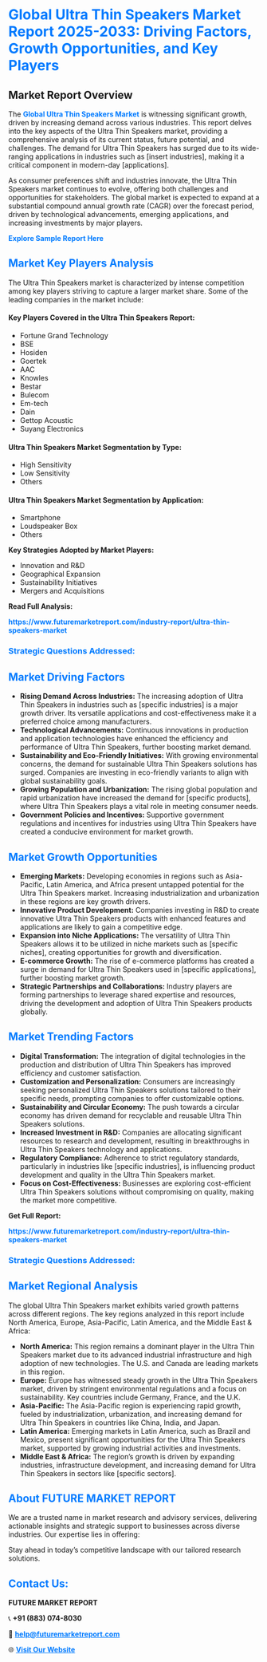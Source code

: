 <h1 style="color: #007BFF;">Global Ultra Thin Speakers Market Report 2025-2033: Driving Factors, Growth Opportunities, and Key Players</h1>

<section id="overview">
<h2>Market Report Overview</h2>
<p>The <a href="https://www.futuremarketreport.com/industry-report/ultra-thin-speakers-market" style="color: #007BFF; text-decoration: none;"><strong>Global Ultra Thin Speakers Market</strong></a> is witnessing significant growth, driven by increasing demand across various industries. This report delves into the key aspects of the Ultra Thin Speakers market, providing a comprehensive analysis of its current status, future potential, and challenges. The demand for Ultra Thin Speakers has surged due to its wide-ranging applications in industries such as [insert industries], making it a critical component in modern-day [applications].</p>
<p>As consumer preferences shift and industries innovate, the Ultra Thin Speakers market continues to evolve, offering both challenges and opportunities for stakeholders. The global market is expected to expand at a substantial compound annual growth rate (CAGR) over the forecast period, driven by technological advancements, emerging applications, and increasing investments by major players.</p>
</section>

<section id="overview">
<p><a href="https://www.futuremarketreport.com/request-sample/reportId=115612" style="color: #007BFF; text-decoration: none;"><strong>Explore Sample Report Here</strong></a></p>
</section>

<section id="key-players">
<h2 style="color: #007BFF;">Market Key Players Analysis</h2>
<p>The Ultra Thin Speakers market is characterized by intense competition among key players striving to capture a larger market share. Some of the leading companies in the market include:</p>
<h4>Key Players Covered in the Ultra Thin Speakers Report:</h4>
<ul><li>Fortune Grand Technology</li><li>BSE</li><li>Hosiden</li><li>Goertek</li><li>AAC</li><li>Knowles</li><li>Bestar</li><li>Bulecom</li><li>Em-tech</li><li>Dain</li><li>Gettop Acoustic</li><li>Suyang Electronics</li></ul>
<h4>Ultra Thin Speakers Market Segmentation by Type:</h4>
<ul><li>High Sensitivity</li><li>Low Sensitivity</li><li>Others</li></ul>

<h4>Ultra Thin Speakers Market Segmentation by Application:</h4>
<ul><li>Smartphone</li><li>Loudspeaker Box</li><li>Others</li></ul>
<p><strong>Key Strategies Adopted by Market Players:</strong></p>
<ul>
<li>Innovation and R&D</li>
<li>Geographical Expansion</li>
<li>Sustainability Initiatives</li>
<li>Mergers and Acquisitions</li>
</ul>
</section>

<section>
<p><strong>Read Full Analysis: </strong></p><a href="https://www.futuremarketreport.com/industry-report/ultra-thin-speakers-market" style="color: #007BFF; text-decoration: none;"><strong>https://www.futuremarketreport.com/industry-report/ultra-thin-speakers-market</strong></a>
<h3 style="color: #007BFF;">Strategic Questions Addressed:</h3>
</section>

<section id="driving-factors">
<h2 style="color: #007BFF;">Market Driving Factors</h2>
<ul>
<li><strong>Rising Demand Across Industries:</strong> The increasing adoption of Ultra Thin Speakers in industries such as [specific industries] is a major growth driver. Its versatile applications and cost-effectiveness make it a preferred choice among manufacturers.</li>
<li><strong>Technological Advancements:</strong> Continuous innovations in production and application technologies have enhanced the efficiency and performance of Ultra Thin Speakers, further boosting market demand.</li>
<li><strong>Sustainability and Eco-Friendly Initiatives:</strong> With growing environmental concerns, the demand for sustainable Ultra Thin Speakers solutions has surged. Companies are investing in eco-friendly variants to align with global sustainability goals.</li>
<li><strong>Growing Population and Urbanization:</strong> The rising global population and rapid urbanization have increased the demand for [specific products], where Ultra Thin Speakers plays a vital role in meeting consumer needs.</li>
<li><strong>Government Policies and Incentives:</strong> Supportive government regulations and incentives for industries using Ultra Thin Speakers have created a conducive environment for market growth.</li>
</ul>
</section>

<section id="growth-opportunities">
<h2 style="color: #007BFF;">Market Growth Opportunities</h2>
<ul>
<li><strong>Emerging Markets:</strong> Developing economies in regions such as Asia-Pacific, Latin America, and Africa present untapped potential for the Ultra Thin Speakers market. Increasing industrialization and urbanization in these regions are key growth drivers.</li>
<li><strong>Innovative Product Development:</strong> Companies investing in R&D to create innovative Ultra Thin Speakers products with enhanced features and applications are likely to gain a competitive edge.</li>
<li><strong>Expansion into Niche Applications:</strong> The versatility of Ultra Thin Speakers allows it to be utilized in niche markets such as [specific niches], creating opportunities for growth and diversification.</li>
<li><strong>E-commerce Growth:</strong> The rise of e-commerce platforms has created a surge in demand for Ultra Thin Speakers used in [specific applications], further boosting market growth.</li>
<li><strong>Strategic Partnerships and Collaborations:</strong> Industry players are forming partnerships to leverage shared expertise and resources, driving the development and adoption of Ultra Thin Speakers products globally.</li>
</ul>
</section>

<section id="trending-factors">
<h2 style="color: #007BFF;">Market Trending Factors</h2>
<ul>
<li><strong>Digital Transformation:</strong> The integration of digital technologies in the production and distribution of Ultra Thin Speakers has improved efficiency and customer satisfaction.</li>
<li><strong>Customization and Personalization:</strong> Consumers are increasingly seeking personalized Ultra Thin Speakers solutions tailored to their specific needs, prompting companies to offer customizable options.</li>
<li><strong>Sustainability and Circular Economy:</strong> The push towards a circular economy has driven demand for recyclable and reusable Ultra Thin Speakers solutions.</li>
<li><strong>Increased Investment in R&D:</strong> Companies are allocating significant resources to research and development, resulting in breakthroughs in Ultra Thin Speakers technology and applications.</li>
<li><strong>Regulatory Compliance:</strong> Adherence to strict regulatory standards, particularly in industries like [specific industries], is influencing product development and quality in the Ultra Thin Speakers market.</li>
<li><strong>Focus on Cost-Effectiveness:</strong> Businesses are exploring cost-efficient Ultra Thin Speakers solutions without compromising on quality, making the market more competitive.</li>
</ul>
</section>

<section>
<p><strong>Get Full Report: </strong></p><a href="https://www.futuremarketreport.com/industry-report/ultra-thin-speakers-market" style="color: #007BFF; text-decoration: none;"><strong>https://www.futuremarketreport.com/industry-report/ultra-thin-speakers-market</strong></a>
<h3 style="color: #007BFF;">Strategic Questions Addressed:</h3>
</section>


<section id="regional-analysis">
<h2 style="color: #007BFF;">Market Regional Analysis</h2>
<p>The global Ultra Thin Speakers market exhibits varied growth patterns across different regions. The key regions analyzed in this report include North America, Europe, Asia-Pacific, Latin America, and the Middle East & Africa:</p>
<ul>
<li><strong>North America:</strong> This region remains a dominant player in the Ultra Thin Speakers market due to its advanced industrial infrastructure and high adoption of new technologies. The U.S. and Canada are leading markets in this region.</li>
<li><strong>Europe:</strong> Europe has witnessed steady growth in the Ultra Thin Speakers market, driven by stringent environmental regulations and a focus on sustainability. Key countries include Germany, France, and the U.K.</li>
<li><strong>Asia-Pacific:</strong> The Asia-Pacific region is experiencing rapid growth, fueled by industrialization, urbanization, and increasing demand for Ultra Thin Speakers in countries like China, India, and Japan.</li>
<li><strong>Latin America:</strong> Emerging markets in Latin America, such as Brazil and Mexico, present significant opportunities for the Ultra Thin Speakers market, supported by growing industrial activities and investments.</li>
<li><strong>Middle East & Africa:</strong> The region’s growth is driven by expanding industries, infrastructure development, and increasing demand for Ultra Thin Speakers in sectors like [specific sectors].</li>
</ul>
</section>

<footer>
<h2 style="color: #007BFF;">About FUTURE MARKET REPORT</h2>
<p>We are a trusted name in market research and advisory services, delivering actionable insights and strategic support to businesses across diverse industries. Our expertise lies in offering:</p>

<p>Stay ahead in today’s competitive landscape with our tailored research solutions.</p>

<h2 style="color: #007BFF;">Contact Us:</h2>
<p><strong>FUTURE MARKET REPORT</strong></p>
<p>📞 <strong>+91 (883) 074-8030</strong></p>
<p>📧 <strong><a href="mailto:help@futuremarketreport.com" style="color: #007BFF;">help@futuremarketreport.com</a></strong></p>
<p>🌐 <strong><a href="https://www.futuremarketreport.com/" style="color: #007BFF;">Visit Our Website</a></strong></p>
</footer>